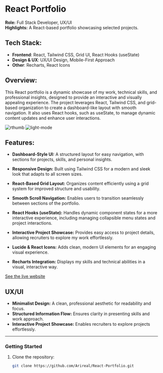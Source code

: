 # React Portfolio

**Role:** Full Stack Developer, UX/UI  
**Highlights:** A React-based portfolio showcasing selected projects.

## Tech Stack:
- **Frontend**: React, Tailwind CSS, Grid UI, React Hooks (useState)
- **Design & UX**: UX/UI Design, Mobile-First Approach
- **Other**: Recharts, React Icons

## Overview:

This React portfolio is a dynamic showcase of my work, technical skills, and professional insights, designed to provide an interactive and visually appealing experience. The project leverages React, Tailwind CSS, and grid-based organization to create a dashboard-like layout with smooth navigation. It also uses React hooks, such as useState, to manage dynamic content updates and enhance user interactions.

![rthumb](https://github.com/user-attachments/assets/6314d9da-0284-4ecc-bc60-4760fa6c7ed3)
![light-mode](https://github.com/user-attachments/assets/6300a080-cfa8-40ae-9351-50582eee4654)


## Features:
- **Dashboard-Style UI:**
A structured layout for easy navigation, with sections for projects, skills, and personal insights.

- **Responsive Design:**
Built using Tailwind CSS for a modern and sleek look that adapts to all screen sizes.

- **React-Based Grid Layout:**
Organizes content efficiently using a grid system for improved structure and usability.

- **Smooth Scroll Navigation:**
Enables users to transition seamlessly between sections of the portfolio.

- **React Hooks (useState):**
Handles dynamic component states for a more interactive experience, including managing collapsible menu states and project interactions.

- **Interactive Project Showcase:**
Provides easy access to project details, allowing recruiters to explore my work effortlessly.

- **Lucide & React Icons:**
Adds clean, modern UI elements for an engaging visual experience.

- **Recharts Integration:**
Displays my skills and technical abilities in a visual, interactive way.

[See the live website](https://www.arianesouza.com)  


## UX/UI

- **Minimalist Design:** A clean, professional aesthetic for readability and focus.
- **Structured Information Flow:** Ensures clarity in presenting skills and work approach.
- **Interactive Project Showcase:** Enables recruiters to explore projects effortlessly.

---

### Getting Started

1. Clone the repository:
   ```bash
   git clone https://github.com/Arireal/React-Portfolio.git
